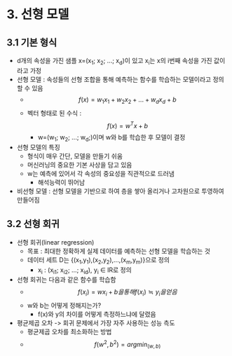 # 3. 선형 모델
## 3.1 기본 형식
- d개의 속성을 가진 샘플 x=(x<sub>1</sub>; x<sub>2</sub>; ...; x<sub>d</sub>)이 있고 x<sub>i</sub>는 x의 i번째 속성을 가진 값이라고 가정
- 선형 모델 : 속성들의 선형 조합을 통해 예측하는 함수를 학습하는 모델이라고 정의할 수 있음
  - $$f(x) = w_{1}x_{1}+w_{2}x_{2}+...+w_{d}x_{d}+b$$
  - 벡터 형태로 된 수식 : $$f(x)=w^Tx+b$$
    - w=(w<sub>1</sub>; w<sub>2</sub>; ...; w<sub>d</sub>;)이며 w와 b를 학습한 후 모델이 결정
- 선형 모델의 특징
  - 형식이 매우 간단, 모델을 만들기 쉬움
  - 머신러닝의 중요한 기본 사상을 담고 있음
  - w는 예측에 있어서 각 속성의 중요성을 직관적으로 드러냄
    - 해석능력이 뛰어남
- 비선형 모델 : 선형 모델을 기반으로 하여 층을 쌓아 올리거나 고차원으로 투영하여 만들어짐

## 3.2 선형 회귀
- 선형 회귀(linear regression)
  - 목표 : 최대한 정확하게 실제 데이터를 예측하는 선형 모델을 학습하는 것
  - 데이터 세트 D는 {(x<sub>1</sub>,y<sub>1</sub>),(x<sub>2</sub>,y<sub>2</sub>),...,(x<sub>m</sub>,y<sub>m</sub>)}으로 정의
    - x<sub>i</sub> : (x<sub>i1</sub>; x<sub>i2</sub>; ...; x<sub>id</sub>), y<sub>i</sub> ∈ IR로 정의
- 선형 회귀는 다음과 같은 함수를 학습함
  - $$f(x_{i})=wx_{i}+b을 통해 f(x_{i}) ≒ y_{i}을 얻음 $$
  - w와 b는 어떻게 정해지는가?
    - f(x)와 y의 차이를 어떻게 측정하느냐에 달렸음
- 평균제곱 오차 -> 회귀 문제에서 가장 자주 사용하는 성능 측도
  - 평균제곱 오차를 최소화하는 방법
  - $$ f(w^2, b^2) = argmin_(w,b) $$


